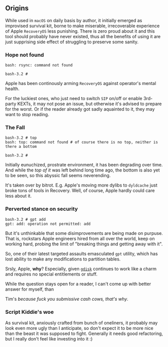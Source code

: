 ## Origins

While used in `macOS` on daily basis by author, it initially emerged as
improvised survival kit, borne to make miserable, irrecoverable experience of Apple
`RecoveryOS` less punishing. There is zero proud about it and this tool should probably
have never existed, thus all the benefits of using it are just supprising side effect
of struggling to preserve some sanity.

### Hope not found

```shell
bash: rsync: command not found

bash-3.2 #
```

Apple has been continously arming `RecoveryOS` against operator's mental health.

For the luckiest ones, who just need to switch `SIP` on/off or enable 3rd-party KEXTs, it may not pose an issue, but otherwise it's advised to prepare for the worst. Or if the reader already got sadly aquainted to it, they may want to stop reading.

### The Fall

```shell
bash-3.2 # top
bash: top: command not found # of course there is no top, neither is there a bottom

bash-3.2 #
```

Initially eunuchized, prostrate environment, it has been degrading over time. And while the _top of it_ was left behind long time ago,
the bottom is also yet to be seen, so this abyssic fall seems neverending.

It's taken over by bitrot. E.g. Apple's moving more dylibs to `dyldcache` just broke tons of tools in Recovery. Well, of course, Apple hardly could
care less about it.

### Perverted stance on security

```shell
bash-3.2 # gpt add
gpt: add: operation not permitted: add
```

But it's unthinkable that some disimprovements are being made on purpuse. That is, rockstars Apple engineers hired from all over the world, keep on working hard, probing the limit of "breaking things and getting away with it".

So, one of their latest targeted assaults emasculated `gpt` utility, which has lost ability to make any modifications to partition tables.

Srsly, Apple, **why**? Especially, given [`gdisk`](https://sourceforge.net/projects/gptfdisk) continues to work like a charm and requires no special entitlements or stuff.

While the question stays open for a reader, I can't come up with better answer for myself, than

Tim's _because fuck you submissive cash cows, that's why_.

### Script Kiddie's woe

As survival kit, anxiously crafted from bunch of oneliners, it probably may look even more ugly than I anticipate, so don't expect it to be more nice than the beast it was supposed to fight. Generally it needs good refactoring, but I really don't feel like investing into it :)
